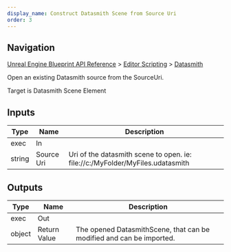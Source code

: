 ```yaml
---
display_name: Construct Datasmith Scene from Source Uri
order: 3
---
```

## Navigation

[Unreal Engine Blueprint API Reference](https://dev.epicgames.com/documentation/en-us/unreal-engine/BlueprintAPI) > [Editor Scripting](https://dev.epicgames.com/documentation/en-us/unreal-engine/BlueprintAPI/EditorScripting) > [Datasmith](https://dev.epicgames.com/documentation/en-us/unreal-engine/BlueprintAPI/EditorScripting/Datasmith)

Open an existing Datasmith source from the SourceUri.

Target is Datasmith Scene Element

## Inputs

| Type | Name | Description |
| --- | --- | --- |
| exec | In |  |
| string | Source Uri | Uri of the datasmith scene to open. ie: file://c:/MyFolder/MyFiles.udatasmith |

## Outputs

| Type | Name | Description |
| --- | --- | --- |
| exec | Out |  |
| object | Return Value | The opened DatasmithScene, that can be modified and can be imported. |
